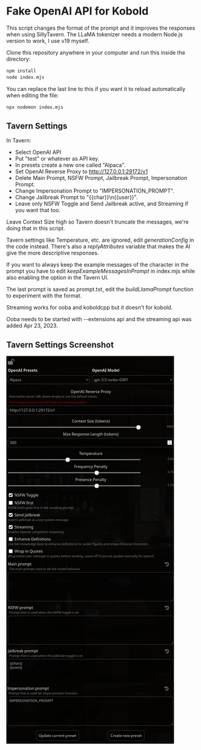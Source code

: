 # Fake OpenAI API for Kobold
This script changes the format of the prompt and it improves the responses when using SillyTavern.
The LLaMA tokenizer needs a modern Node.js version to work, I use v19 myself.

Clone this repository anywhere in your computer and run this inside the directory:
``` sh
npm install
node index.mjs
```

You can replace the last line to this if you want it to reload automatically when editing the file:
``` sh
npx nodemon index.mjs
```

## Tavern Settings
In Tavern:
+ Select OpenAI API
+ Put "test" or whatever as API key.
+ In presets create a new one called "Alpaca".
+ Set OpenAI Reverse Proxy to http://127.0.0.1:29172/v1
+ Delete Main Prompt, NSFW Prompt, Jailbreak Prompt, Impersonation Prompt.
+ Change Impersonation Prompt to "IMPERSONATION_PROMPT".
+ Change Jailbreak Prompt to "{{char}}\n{{user}}".
+ Leave only NSFW Toggle and Send Jailbreak active, and Streaming if you want that too.

Leave Context Size high so Tavern doesn't truncate the messages, we're doing that in this script.

Tavern settings like Temperature, etc. are ignored, edit *generationConfig* in the code instead.
There's also a *replyAttributes* variable that makes the AI give the more descriptive responses.

If you want to always keep the example messages of the character in the prompt you have to edit *keepExampleMessagesInPrompt* in index.mjs while also enabling the option in the Tavern UI.

The last prompt is saved as prompt.txt, edit the *buildLlamaPrompt* function to experiment with the format.

Streaming works for ooba and koboldcpp but it doesn't for kobold.

Ooba needs to be started with --extensions api and the streaming api was added Apr 23, 2023.

## Tavern Settings Screenshot
![settings screenshot](./settings.png)
